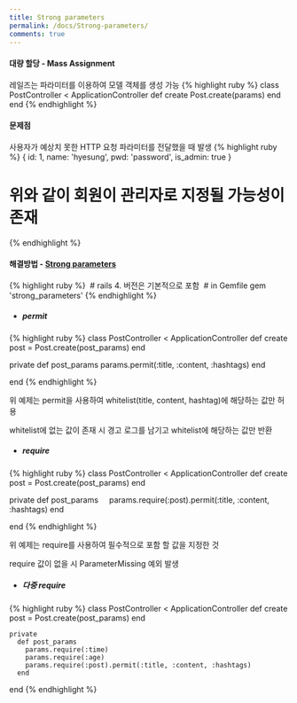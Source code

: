 ```yaml
---
title: Strong parameters
permalink: /docs/Strong-parameters/
comments: true
---
```

#### 대량 할당 - Mass Assignment
레일즈는 파라미터를 이용하여 모델 객체를 생성 가능
{% highlight ruby %}
class PostController < ApplicationController
  def create
    Post.create(params)
  end
end
{% endhighlight %}
<br/>

#### 문제점
사용자가 예상치 못한 HTTP 요청 파라미터를 전달했을 때 발생
{% highlight ruby %}
  { id: 1, name: 'hyesung', pwd: 'password', is_admin: true }
  # 위와 같이 회원이 관리자로 지정될 가능성이 존재
{% endhighlight %}
<br/>

<h4> 해결방법 - <a href="https://github.com/rails/strong_parameters">Strong parameters</a></h4>
{% highlight ruby %}
  # rails 4. 버전은 기본적으로 포함
  # in Gemfile
  gem 'strong_parameters'
{% endhighlight %}

* <h5>permit</h5>
{% highlight ruby %}
class PostController < ApplicationController
  def create
    post = Post.create(post_params)
  end

  private
    def post_params
      params.permit(:title, :content, :hashtags)
    end

end
{% endhighlight %}
<p>위 예제는 permit을 사용하여 whitelist(title, content, hashtag)에 해당하는 값만 허용</p>
<p>whitelist에 없는 값이 존재 시 경고 로그를 남기고 whitelist에 해당하는 값만 반환</p>

* <h5>require</h5>
{% highlight ruby %}
class PostController < ApplicationController
  def create
    post = Post.create(post_params)
  end

  private
    def post_params
      params.require(:post).permit(:title, :content, :hashtags)
    end

end
{% endhighlight %}
<p>위 예제는 require를 사용하여 필수적으로 포함 할 값을 지정한 것</p>
<p>require 값이 없을 시 ParameterMissing 예외 발생</p>

  * <h5>다중 require</h5>
  {% highlight ruby %}
  class PostController < ApplicationController
    def create
      post = Post.create(post_params)
    end

    private
      def post_params
        params.require(:time)
        params.require(:age)
        params.require(:post).permit(:title, :content, :hashtags)
      end

  end
  {% endhighlight %}
